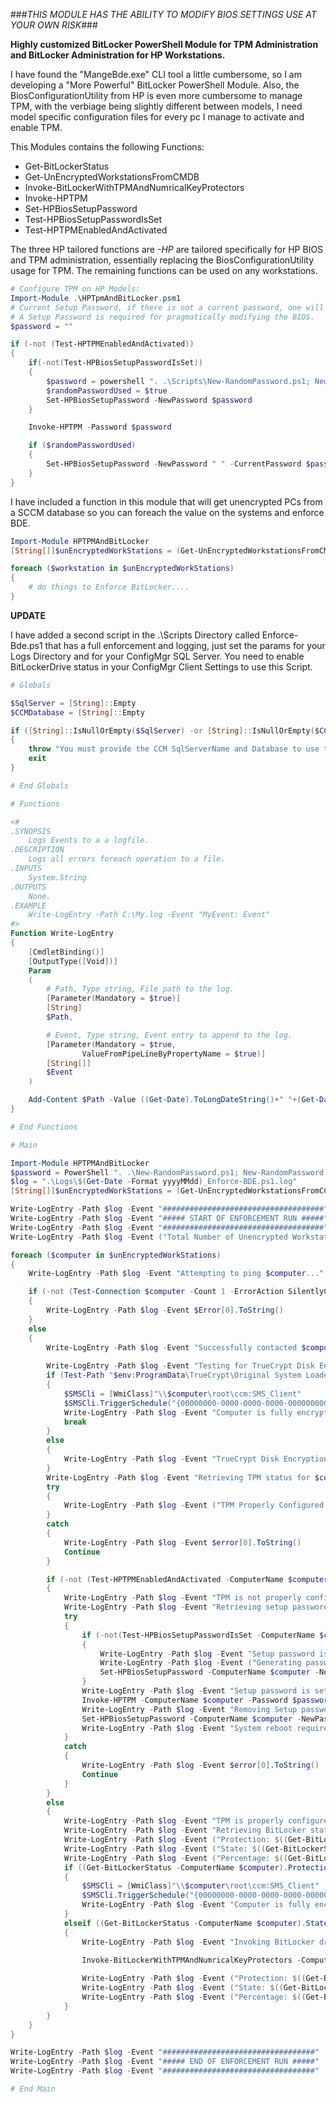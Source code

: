 ###*THIS MODULE HAS THE ABILITY TO MODIFY BIOS SETTINGS USE AT YOUR OWN RISK*###

**Highly customized BitLocker PowerShell Module for TPM Administration and BitLocker Administration for HP Workstations.**

I have found the "MangeBde.exe" CLI tool a little cumbersome, so I am developing a "More Powerful" BitLocker PowerShell Module.
Also, the BiosConfigurationUtility from HP is even more cumbersome to manage TPM, with the verbiage being slightly different between models, I need model specific configuration files for every pc I manage to activate and enable TPM.

This Modules contains the following Functions:
* Get-BitLockerStatus
* Get-UnEncryptedWorkstationsFromCMDB
* Invoke-BitLockerWithTPMAndNumricalKeyProtectors
* Invoke-HPTPM
* Set-HPBiosSetupPassword
* Test-HPBiosSetupPasswordIsSet
* Test-HPTPMEnabledAndActivated


The three HP tailored functions are *-HP* are tailored specifically for HP BIOS and TPM administration, essentially replacing the BiosConfigurationUtility usage for TPM.  The remaining functions can be used on any workstations.
```PowerShell
# Configure TPM on HP Models:
Import-Module .\HPTpmAndBitLocker.psm1
# Current Setup Password, if there is not a current password, one will randomly be generated, and removed after configuration completes.
# A Setup Password is required for pragmatically modifying the BIOS.
$password = ""

if (-not (Test-HPTPMEnabledAndActivated))
{
	if(-not(Test-HPBiosSetupPasswordIsSet))
	{
		$password = powershell ". .\Scripts\New-RandomPassword.ps1; New-RandomPassword -Length 14 -Lowercase -Uppercase -Numbers"
		$randomPasswordUsed = $true
		Set-HPBiosSetupPassword -NewPassword $password
	}

	Invoke-HPTPM -Password $password

	if ($randomPasswordUsed)
	{
		Set-HPBiosSetupPassword -NewPassword " " -CurrentPassword $password
	}
}
```
	
I have included a function in this module that will get unencrypted PCs from a SCCM database so you can foreach the value on the systems and enforce BDE.
```PowerShell
Import-Module HPTPMAndBitLocker
[String[]]$unEncryptedWorkStations = (Get-UnEncryptedWorkstationsFromCMDB -SqlServer SCCM_DB_Server -Database CM_ABC -IntergratedSecurity).ComputerName

foreach ($workstation in $unEncryptedWorkStations)
{
	# do things to Enforce BitLocker....
}
```
	
**UPDATE**

I have added a second script in the .\Scripts Directory called Enforce-Bde.ps1 that has a full enforcement and logging, just set the params for your Logs Directory and for your ConfigMgr SQL Server.  You need to enable BitLockerDrive status in your ConfigMgr Client Settings to use this Script.
```PowerShell
# Globals

$SqlServer = [String]::Empty
$CCMDatabase = [String]::Empty

if ([String]::IsNullOrEmpty($SqlServer) -or [String]::IsNullOrEmpty($CCMDatabase))
{
	throw "You must provide the CCM SqlServerName and Database to use this script"
	exit
}

# End Globals

# Functions

<#
.SYNOPSIS
	Logs Events to a a logfile.
.DESCRIPTION
	Logs all errors foreach operation to a file.
.INPUTS
    System.String
.OUTPUTS
    None.
.EXAMPLE
	Write-LogEntry -Path C:\My.log -Event "MyEvent: Event"
#>
Function Write-LogEntry
{
	[CmdletBinding()]
	[OutputType([Void])]
	Param
	(
		# Path, Type string, File path to the log.
		[Parameter(Mandatory = $true)]
		[String]
		$Path,

		# Event, Type string, Event entry to append to the log.
		[Parameter(Mandatory = $true,
				ValueFromPipeLineByPropertyName = $true)]
		[String[]]
		$Event
	)

	Add-Content $Path -Value ((Get-Date).ToLongDateString()+" "+(Get-Date).ToLongTimeString()+": "+$Event)
}

# End Functions

# Main

Import-Module HPTPMAndBitLocker
$password = PowerShell ". .\New-RandomPassword.ps1; New-RandomPassword -Length 14 -Lowercase -Uppercase -Numbers"
$log = ".\Logs\$(Get-Date -Format yyyyMMdd)_Enforce-BDE.ps1.log"
[String[]]$unEncryptedWorkStations = (Get-UnEncryptedWorkstationsFromCCMDB -SqlServer $SqlServer -Database $CCMDatabase -IntergratedSecurity).ComputerName

Write-LogEntry -Path $log -Event "####################################"
Write-LogEntry -Path $log -Event "##### START OF ENFORCEMENT RUN #####"
Write-LogEntry -Path $log -Event "####################################"
Write-LogEntry -Path $log -Event ("Total Number of Unencrypted Workstations: $($unEncryptedWorkStations.Length)")

foreach ($computer in $unEncryptedWorkStations)
{
	Write-LogEntry -Path $log -Event "Attempting to ping $computer..."

	if (-not (Test-Connection $computer -Count 1 -ErrorAction SilentlyContinue))
	{
		Write-LogEntry -Path $log -Event $Error[0].ToString()
	}
	else
	{
		Write-LogEntry -Path $log -Event "Successfully contacted $computer."
			
		Write-LogEntry -Path $log -Event "Testing for TrueCrypt Disk Encryption on $computer..."
		if (Test-Path "$env:ProgramData\TrueCrypt\Original System Loader")
		{
			$SMSCli = [WmiClass]"\\$computer\root\ccm:SMS_Client"
			$SMSCli.TriggerSchedule("{00000000-0000-0000-0000-000000000002}") | Out-Null
			Write-LogEntry -Path $log -Event "Computer is fully encrypted with TrueCrypt Full Disk Encryption, triggering ccm software inventory cycle for $computer..."
			break
		}
		else
		{
			Write-LogEntry -Path $log -Event "TrueCrypt Disk Encryption not detected on $computer..."
		}
		Write-LogEntry -Path $log -Event "Retrieving TPM status for $computer..."
		try
		{
            Write-LogEntry -Path $log -Event ("TPM Properly Configured: $(Test-HPTPMEnabledAndActivated -ComputerName $computer)") 
		}
		catch
		{
			Write-LogEntry -Path $log -Event $error[0].ToString()
			Continue
		}

		if (-not (Test-HPTPMEnabledAndActivated -ComputerName $computer))
		{
			Write-LogEntry -Path $log -Event "TPM is not properly configured on $computer."
			Write-LogEntry -Path $log -Event "Retrieving setup password state on $computer..."
			try
			{
				if (-not(Test-HPBiosSetupPasswordIsSet -ComputerName $computer))
				{
					Write-LogEntry -Path $log -Event "Setup password is set: False"
					Write-LogEntry -Path $log -Event ("Generating password: " + ($password = powershell ". .\Scripts\New-RandomPassword.ps1; New-RandomPassword -Length 14 -Lowercase -Uppercase -Numbers"))
					Set-HPBiosSetupPassword -ComputerName $computer -NewPassword $password | %{ Write-LogEntry -Path $log -Event $_ }
				}
				Write-LogEntry -Path $log -Event "Setup password is set: True"
				Invoke-HPTPM -ComputerName $computer -Password $password | %{ Write-LogEntry -Path $log -Event $_ }
				Write-LogEntry -Path $log -Event "Removing Setup password from $computer..."
				Set-HPBiosSetupPassword -ComputerName $computer -NewPassword " " -CurrentPassword $password | %{ Write-LogEntry -Path $log -Event $_ }
				Write-LogEntry -Path $log -Event "System reboot required to complete TPM configuration.  BitLocker will be enforced on next run after reboot."
			}
			catch
			{
				Write-LogEntry -Path $log -Event $error[0].ToString()
				Continue
			}
		}
		else
		{
			Write-LogEntry -Path $log -Event "TPM is properly configured on $computer."
			Write-LogEntry -Path $log -Event "Retrieving BitLocker status on $computer..."
			Write-LogEntry -Path $log -Event ("Protection: $((Get-BitLockerStatus -ComputerName $computer).Protection)")
			Write-LogEntry -Path $log -Event ("State: $((Get-BitLockerStatus -ComputerName $computer).State)")
			Write-LogEntry -Path $log -Event ("Percentage: $((Get-BitLockerStatus -ComputerName $computer).Percentage)")
			if ((Get-BitLockerStatus -ComputerName $computer).Protection -eq "ProtectionOn")
			{
				$SMSCli = [WmiClass]"\\$computer\root\ccm:SMS_Client"
				$SMSCli.TriggerSchedule("{00000000-0000-0000-0000-000000000001}") | Out-Null
				Write-LogEntry -Path $log -Event "Computer is fully encrypted and protection is on, triggering ccm hardware inventory cycle for $computer..."
			}
			elseif ((Get-BitLockerStatus -ComputerName $computer).State -ne "EncryptionInProgress")
			{
				Write-LogEntry -Path $log -Event "Invoking BitLocker drive encryption on $computer."
			
				Invoke-BitLockerWithTPMAndNumricalKeyProtectors -ComputerName $computer -ADKeyBackup | Out-Null

				Write-LogEntry -Path $log -Event ("Protection: $((Get-BitLockerStatus -ComputerName $computer).Protection)")
				Write-LogEntry -Path $log -Event ("State: $((Get-BitLockerStatus -ComputerName $computer).State)")
				Write-LogEntry -Path $log -Event ("Percentage: $((Get-BitLockerStatus -ComputerName $computer).Percentage)")
			}
		}
	}
}

Write-LogEntry -Path $log -Event "##################################"
Write-LogEntry -Path $log -Event "##### END OF ENFORCEMENT RUN #####"
Write-LogEntry -Path $log -Event "##################################"

# End Main
```
